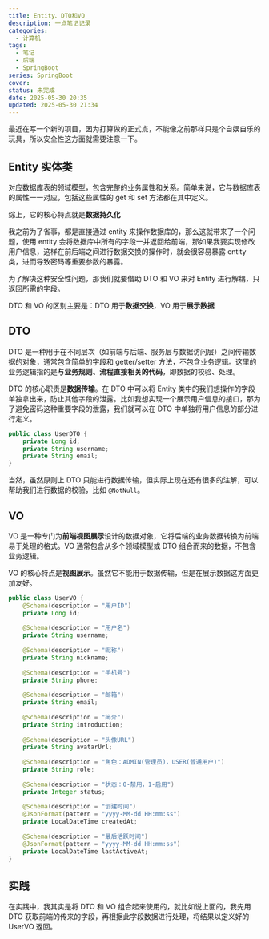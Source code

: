 ```yaml
---
title: Entity、DTO和VO
description: 一点笔记记录
categories:
  - 计算机
tags:
  - 笔记
  - 后端
  - SpringBoot
series: SpringBoot
cover: 
status: 未完成
date: 2025-05-30 20:35
updated: 2025-05-30 21:34
---
```


最近在写一个新的项目，因为打算做的正式点，不能像之前那样只是个自娱自乐的玩具，所以安全性这方面就需要注意一下。

## Entity 实体类

对应数据库表的领域模型，包含完整的业务属性和关系。简单来说，它与数据库表的属性一一对应，包括这些属性的 get 和 set 方法都在其中定义。

综上，它的核心特点就是**数据持久化**

我之前为了省事，都是直接通过 entity 来操作数据库的，那么这就带来了一个问题，使用 entity 会将数据库中所有的字段一并返回给前端，那如果我要实现修改用户信息，这样在前后端之间进行数据交换的操作时，就会很容易暴露 entity 类，进而导致密码等重要参数的暴露。

为了解决这种安全性问题，那我们就要借助 DTO 和 VO 来对 Entity 进行解耦，只返回所需的字段。

DTO 和 VO 的区别主要是：DTO 用于**数据交换**，VO 用于**展示数据**

## DTO

DTO 是一种用于在不同层次（如前端与后端、服务层与数据访问层）之间传输数据的对象，通常包含简单的字段和 getter/setter 方法，不包含业务逻辑。这里的业务逻辑指的是**与业务规则、流程直接相关的代码**，即数据的校验、处理。

DTO 的核心职责是**数据传输**。在 DTO 中可以将 Entity 类中的我们想操作的字段单独拿出来，防止其他字段的泄露。比如我想实现一个展示用户信息的接口，那为了避免密码这种重要字段的泄露，我们就可以在 DTO 中单独将用户信息的部分进行定义。

```java title="UserDTO"
public class UserDTO {
    private Long id;
    private String username;
    private String email;
}
```

当然，虽然原则上 DTO 只能进行数据传输，但实际上现在还有很多的注解，可以帮助我们进行数据的校验，比如 `@NotNull`。

## VO

VO 是一种专门为**前端视图展示**设计的数据对象，它将后端的业务数据转换为前端易于处理的格式。VO 通常包含从多个领域模型或 DTO 组合而来的数据，不包含业务逻辑。

VO 的核心特点是**视图展示**。虽然它不能用于数据传输，但是在展示数据这方面更加友好。

```java title="UserVO"
public class UserVO {  
    @Schema(description = "用户ID")  
    private Long id;  
  
    @Schema(description = "用户名")  
    private String username;  
  
    @Schema(description = "昵称")  
    private String nickname;  
  
    @Schema(description = "手机号")  
    private String phone;  
  
    @Schema(description = "邮箱")  
    private String email;  
  
    @Schema(description = "简介")  
    private String introduction;  
  
    @Schema(description = "头像URL")  
    private String avatarUrl;  
  
    @Schema(description = "角色：ADMIN(管理员)，USER(普通用户)")  
    private String role;  
  
    @Schema(description = "状态：0-禁用，1-启用")  
    private Integer status;  
  
    @Schema(description = "创建时间")  
    @JsonFormat(pattern = "yyyy-MM-dd HH:mm:ss")  
    private LocalDateTime createdAt;  
  
    @Schema(description = "最后活跃时间")  
    @JsonFormat(pattern = "yyyy-MM-dd HH:mm:ss")  
    private LocalDateTime lastActiveAt;  
}
```

## 实践

在实践中，我其实是将 DTO 和 VO 组合起来使用的，就比如说上面的，我先用 DTO 获取前端的传来的字段，再根据此字段数据进行处理，将结果以定义好的 UserVO 返回。
